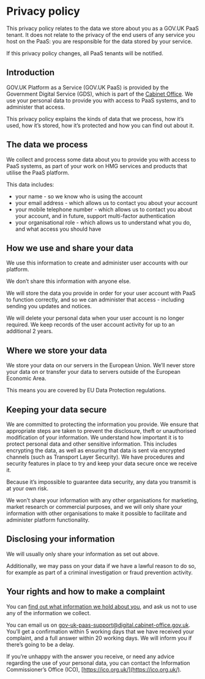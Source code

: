 # Privacy policy

This privacy policy relates to the data we store about you as a GOV.UK PaaS tenant. It does not relate to the privacy of the end users of any service you host on the PaaS: you are responsible for the data stored by your service.

If this privacy policy changes, all PaaS tenants will be notified.

## Introduction

GOV.UK Platform as a Service (GOV.UK PaaS) is provided by the Government Digital Service (GDS), which is part of the [Cabinet Office](https://www.gov.uk/government/organisations/cabinet-office). We use your personal data to provide you with access to PaaS systems, and to administer that access.

This privacy policy explains the kinds of data that we process, how it’s used, how it’s stored, how it’s protected and how you can find out about it.

## The data we process

We collect and process some data about you to provide you with access to PaaS systems, as part of your work on HMG services and products that utilise the PaaS platform.

This data includes:

+ your name - so we know who is using the account
+ your email address - which allows us to contact you about your account
+ your mobile telephone number - which allows us to contact you about your account, and in future, support multi-factor authentication
+ your organisational role - which allows us to understand what you do, and what access you should have

## How we use and share your data

We use this information to create and administer user accounts with our platform.

We don’t share this information with anyone else.

We will store the data you provide in order for your user account with PaaS to function correctly, and so we can administer that access - including sending you updates and notices.

We will delete your personal data when your user account is no longer required. We keep records of the user account activity for up to an additional 2 years.

## Where we store your data

We store your data on our servers in the European Union. We’ll never store your data on or transfer your data to servers outside of the European Economic Area.

This means you are covered by EU Data Protection regulations.

## Keeping your data secure

We are committed to protecting the information you provide. We ensure that appropriate steps are taken to prevent the disclosure, theft or unauthorised modification of your information. We understand how important it is to protect personal data and other sensitive information. This includes encrypting the data, as well as ensuring that data is sent via encrypted channels (such as Transport Layer Security). We have procedures and security features in place to try and keep your data secure once we receive it.

Because it’s impossible to guarantee data security, any data you transmit is at your own risk.

We won’t share your information with any other organisations for marketing, market research or commercial purposes, and we will only share your information with other organisations to make it possible to facilitate and administer platform functionality.

## Disclosing your information

We will usually only share your information as set out above.

Additionally, we may pass on your data if we have a lawful reason to do so, for example as part of a criminal investigation or fraud prevention activity.

## Your rights and how to make a complaint

You can [find out what information we hold about you](https://www.gov.uk/data-protection), and ask us not to use any of the information we collect.

You can email us on [gov-uk-paas-support@digital.cabinet-office.gov.uk](mailto:gov-uk-paas-support@digital.cabinet-office.gov.uk). You’ll get a confirmation within 5 working days that we have received your complaint, and a full answer within 20 working days. We will inform you if there’s going to be a delay.

If you’re unhappy with the answer you receive, or need any advice regarding the use of your personal data, you can contact the Information Commissioner’s Office (ICO), [https://ico.org.uk/](https://ico.org.uk/).
